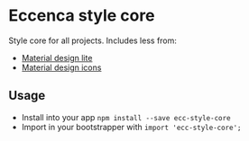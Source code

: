 # Eccenca style core

Style core for all projects.
Includes less from:

- [Material design lite](http://www.getmdl.io/)
- [Material design icons](http://google.github.io/material-design-icons/)

## Usage

- Install into your app `npm install --save ecc-style-core`
- Import in your bootstrapper with `import 'ecc-style-core';`

